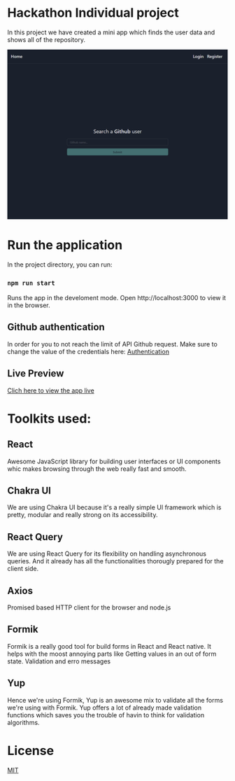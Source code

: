 # Hackathon Individual project

In this project we have created a mini app which finds the user data and shows all of the repository.

![](src/assets/images/app.png)

# Run the application

In the project directory, you can run:

### `npm run start`

Runs the app in the develoment mode.
Open http://localhost:3000 to view it in the browser.

## Github authentication
In order for you to not reach the limit of API Github request. Make sure to change the value of the credentials here: [Authentication](https://github.com/jvincent3/hackathon-nuwe/blob/main/src/githubAuth.js)


## Live Preview
[Clich here to view the app live](https://github.com/jvincent3/hackathon-nuwe/blob/main/LICENSE)

# Toolkits used:

## React
Awesome JavaScript library for building user interfaces or UI components whic makes browsing through the web really fast and smooth.

## Chakra UI 
We are using Chakra UI because it's a really simple UI framework which is pretty, modular and really strong on its accessibility.

## React Query
We are using React Query for its flexibility on handling asynchronous queries. And it already has all the functionalities thorougly prepared for the client side.

## Axios
Promised based HTTP client for the browser and node.js

## Formik
Formik is a really good tool for build forms in React and React native. It helps with the moost annoying parts like Getting values in an out of form state. Validation and erro messages

## Yup
Hence we're using Formik, Yup is an awesome mix to validate all the forms we're using with Formik. Yup offers a lot of already made validation functions which saves you the trouble of havin to think for validation algorithms.

# License
[MIT](https://github.com/jvincent3/hackathon-nuwe/blob/main/LICENSE)
